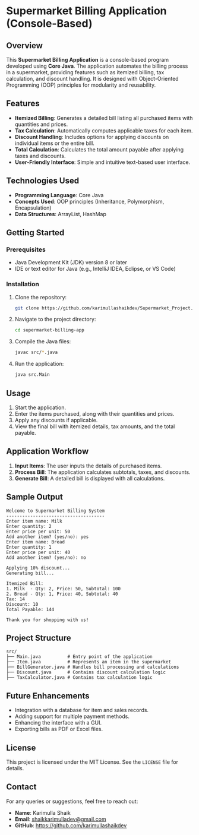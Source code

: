 # Supermarket Billing Application (Console-Based)

## Overview
This **Supermarket Billing Application** is a console-based program developed using **Core Java**. The application automates the billing process in a supermarket, providing features such as itemized billing, tax calculation, and discount handling. It is designed with Object-Oriented Programming (OOP) principles for modularity and reusability.

## Features
- **Itemized Billing**: Generates a detailed bill listing all purchased items with quantities and prices.
- **Tax Calculation**: Automatically computes applicable taxes for each item.
- **Discount Handling**: Includes options for applying discounts on individual items or the entire bill.
- **Total Calculation**: Calculates the total amount payable after applying taxes and discounts.
- **User-Friendly Interface**: Simple and intuitive text-based user interface.

## Technologies Used
- **Programming Language**: Core Java
- **Concepts Used**: OOP principles (Inheritance, Polymorphism, Encapsulation)
- **Data Structures**: ArrayList, HashMap

## Getting Started
### Prerequisites
- Java Development Kit (JDK) version 8 or later
- IDE or text editor for Java (e.g., IntelliJ IDEA, Eclipse, or VS Code)

### Installation
1. Clone the repository:
   ```bash
   git clone https://github.com/karimullashaikdev/Supermarket_Project.git
   ```
2. Navigate to the project directory:
   ```bash
   cd supermarket-billing-app
   ```
3. Compile the Java files:
   ```bash
   javac src/*.java
   ```
4. Run the application:
   ```bash
   java src.Main
   ```

## Usage
1. Start the application.
2. Enter the items purchased, along with their quantities and prices.
3. Apply any discounts if applicable.
4. View the final bill with itemized details, tax amounts, and the total payable.

## Application Workflow
1. **Input Items**: The user inputs the details of purchased items.
2. **Process Bill**: The application calculates subtotals, taxes, and discounts.
3. **Generate Bill**: A detailed bill is displayed with all calculations.

## Sample Output
```
Welcome to Supermarket Billing System
-------------------------------------
Enter item name: Milk
Enter quantity: 2
Enter price per unit: 50
Add another item? (yes/no): yes
Enter item name: Bread
Enter quantity: 1
Enter price per unit: 40
Add another item? (yes/no): no

Applying 10% discount...
Generating bill...

Itemized Bill:
1. Milk  - Qty: 2, Price: 50, Subtotal: 100
2. Bread - Qty: 1, Price: 40, Subtotal: 40
Tax: 14
Discount: 10
Total Payable: 144

Thank you for shopping with us!
```

## Project Structure
```
src/
├── Main.java          # Entry point of the application
├── Item.java          # Represents an item in the supermarket
├── BillGenerator.java # Handles bill processing and calculations
├── Discount.java      # Contains discount calculation logic
├── TaxCalculator.java # Contains tax calculation logic
```

## Future Enhancements
- Integration with a database for item and sales records.
- Adding support for multiple payment methods.
- Enhancing the interface with a GUI.
- Exporting bills as PDF or Excel files.

## License
This project is licensed under the MIT License. See the `LICENSE` file for details.

## Contact
For any queries or suggestions, feel free to reach out:
- **Name**: Karimulla Shaik
- **Email**: shaikkarimulladev@gmail.com
- **GitHub**: https://github.com/karimullashaikdev
